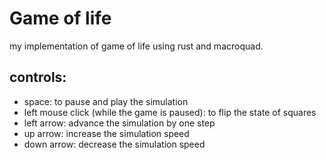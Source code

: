 # Game of life
my implementation of game of life using rust and macroquad.

## controls:
- space: to pause and play the simulation
- left mouse click (while the game is paused): to flip the state of squares 
- left arrow: advance the simulation by one step
- up arrow: increase the simulation speed
- down arrow: decrease the simulation speed
